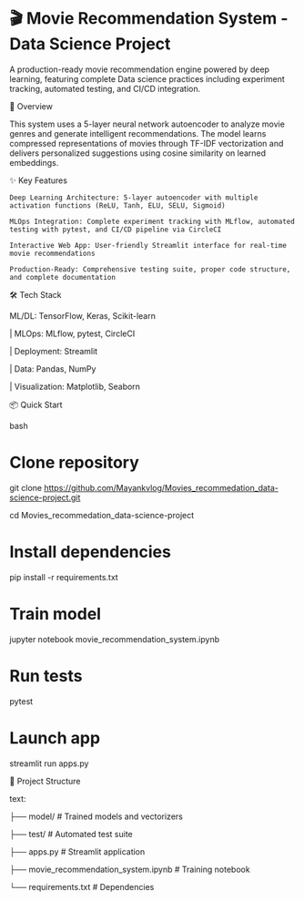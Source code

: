 
#  🎬 Movie Recommendation System - Data Science Project

A production-ready movie recommendation engine powered by deep learning, featuring complete Data science practices including experiment tracking, automated testing, and CI/CD integration.


🚀 Overview

This system uses a 5-layer neural network autoencoder to analyze movie genres and generate intelligent recommendations. The model learns compressed representations of movies through TF-IDF vectorization and delivers personalized suggestions using cosine similarity on learned embeddings.


✨ Key Features

    Deep Learning Architecture: 5-layer autoencoder with multiple activation functions (ReLU, Tanh, ELU, SELU, Sigmoid)

    MLOps Integration: Complete experiment tracking with MLflow, automated testing with pytest, and CI/CD pipeline via CircleCI

    Interactive Web App: User-friendly Streamlit interface for real-time movie recommendations

    Production-Ready: Comprehensive testing suite, proper code structure, and complete documentation

🛠️ Tech Stack

ML/DL: TensorFlow, Keras, Scikit-learn 

| MLOps: MLflow, pytest, CircleCI

| Deployment: Streamlit 

| Data: Pandas, NumPy 

| Visualization: Matplotlib, Seaborn

📦 Quick Start

bash
# Clone repository
git clone https://github.com/Mayankvlog/Movies_recommedation_data-science-project.git

cd Movies_recommedation_data-science-project

# Install dependencies
pip install -r requirements.txt

# Train model
jupyter notebook movie_recommendation_system.ipynb

# Run tests
pytest

# Launch app
streamlit run apps.py

🎯 Project Structure

text:

├── model/                  # Trained models and vectorizers

├── test/                   # Automated test suite

├── apps.py                  # Streamlit application

├── movie_recommendation_system.ipynb  # Training notebook

└── requirements.txt        # Dependencies





